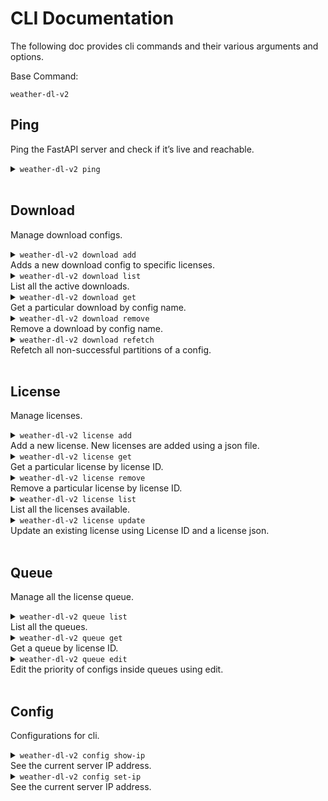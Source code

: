 # CLI Documentation
The following doc provides cli commands and their various arguments and options.

Base Command:
```
weather-dl-v2
```

## Ping
Ping the FastAPI server and check if it’s live and reachable.

<details>
 <summary><code>weather-dl-v2 ping</code></summary>

##### Usage
```
weather-dl-v2 ping
```

</details>

<br>

## Download
Manage download configs.

<details>
 <summary><code>weather-dl-v2 download add</code> <br>
 Adds a new download config to specific licenses.  
 </summary>


##### Arguments
> `FILE_PATH` : Path to config file.

##### Options
> `-l/--license` (Required): License ID to which this download has to be added to.
> `-f/--force-download` : Force redownload of partitions that were previously downloaded.

##### Usage
```
weather-dl-v2 download add /path/to/example.cfg –l L1 -l L2 [--force-download]
```
</details>


<details>
 <summary><code>weather-dl-v2 download list</code> <br>
 List all the active downloads.
 </summary>

The list can also be filtered out by client_names.  
Available filters:  
[key: client_name, values: cds, mars, ecpublic]  
[key: status, values: completed, failed, in-progress]  

##### Options
> `--filter` : Filter the list by some key and value. Format of filter filter_key=filter_value

##### Usage
```
weather-dl-v2 download list
weather-dl-v2 download list --filter client_name=cds
weather-dl-v2 download list --filter status=success
weather-dl-v2 download list --filter status=failed
weather-dl-v2 download list --filter status=in-progress
weather-dl-v2 download list --filter client_name=cds --filter status=success
```
</details>


<details>
 <summary><code>weather-dl-v2 download get</code> <br>
 Get a particular download by config name.
 </summary>

##### Arguments
> `CONFIG_NAME` : Name of the download config.

##### Usage
```
weather-dl-v2 download get example.cfg
```
</details>

<details>
 <summary><code>weather-dl-v2 download remove</code> <br>
 Remove a download by config name.
 </summary>

##### Arguments
> `CONFIG_NAME` : Name of the download config.

##### Usage
```
weather-dl-v2 download remove example.cfg
```
</details>

<details>
 <summary><code>weather-dl-v2 download refetch</code> <br>
 Refetch all non-successful partitions of a config.
 </summary>

##### Arguments
> `CONFIG_NAME` : Name of the download config.

##### Options
> `-l/--license` (Required): License ID to which this download has to be added to.

##### Usage
```
weather-dl-v2 download refetch example.cfg -l L1 -l L2
```
</details>

<br>

## License
Manage licenses.

<details>
 <summary><code>weather-dl-v2 license add</code> <br>
 Add a new license. New licenses are added using a json file.
 </summary>

The json file should be in this format:
```
{
	"license_id: <license_id>,
	"client_name": <client_name>,
	"number_of_requests": <number_of_request>,
	"secret_id": <secret_manager_id>
}
```
NOTE: `license_id` is case insensitive and has to be unique for each license.


##### Arguments
> `FILE_PATH` : Path to the license json.

##### Usage
```
weather-dl-v2 license add /path/to/new-license.json
```
</details>

<details>
 <summary><code>weather-dl-v2 license get</code> <br>
 Get a particular license by license ID.
 </summary>

##### Arguments
> `LICENSE` : License ID of the license to be fetched.

##### Usage
```
weather-dl-v2 license get L1
```
</details>

<details>
 <summary><code>weather-dl-v2 license remove</code> <br>
 Remove a particular license by license ID.
 </summary>

##### Arguments
> `LICENSE` : License ID of the license to be removed.

##### Usage
```
weather-dl-v2 license remove L1
```
</details>

<details>
 <summary><code>weather-dl-v2 license list</code> <br>
 List all the licenses available. 
 </summary>

 The list can also be filtered by client name.

##### Options
> `--filter` : Filter the list by some key and value. Format of filter filter_key=filter_value.

##### Usage
```
weather-dl-v2 license list
weather-dl-v2 license list --filter client_name=cds
```
</details>

<details>
 <summary><code>weather-dl-v2 license update</code> <br>
 Update an existing license using License ID and a license json.
 </summary>

 The json should be of the same format used to add a new license.

##### Arguments
> `LICENSE` : License ID of the license to be edited.  
> `FILE_PATH` : Path to the license json.

##### Usage
```
weather-dl-v2 license edit L1 /path/to/license.json
```
</details>

<br>

## Queue
Manage all the license queue.

<details>
 <summary><code>weather-dl-v2 queue list</code> <br>
 List all the queues.
 </summary>

 The list can also be filtered by client name.

##### Options
> `--filter` : Filter the list by some key and value. Format of filter filter_key=filter_value.

##### Usage
```
weather-dl-v2 queue list
weather-dl-v2 queue list --filter client_name=cds
```
</details>

<details>
 <summary><code>weather-dl-v2 queue get</code> <br>
 Get a queue by license ID.
 </summary>

 The list can also be filtered by client name.

##### Arguments
> `LICENSE` : License ID of the queue to be fetched.

##### Usage
```
weather-dl-v2 queue get L1
```
</details>

<details>
 <summary><code>weather-dl-v2 queue edit</code> <br>
 Edit the priority of configs inside queues using edit.
 </summary>

Priority can be edited in two ways:
1. The new priority queue is passed using a priority json file that should follow the following format:
```
{
	“priority”: [“c1.cfg”, “c3.cfg”, “c2.cfg”]
}
```
2. A config file name and its absolute priority can be passed and it updates the priority for that particular config file in the mentioned license queue.

##### Arguments
> `LICENSE` : License ID of queue to be edited.

##### Options
> `-f/--file` : Path of the new priority json file.  
> `-c/--config` : Config name for absolute priority.  
> `-p/--priority`: Absolute priority for the config in a license queue. Priority increases in ascending order with 0 having highest priority.

##### Usage
```
weather-dl-v2 queue edit L1 --file /path/to/priority.json
weather-dl-v2 queue edit L1 --config example.cfg --priority 0
```
</details>

<br>

## Config
Configurations for cli.

<details>
 <summary><code>weather-dl-v2 config show-ip</code> <br>
See the current server IP address.
 </summary>

##### Usage
```
weather-dl-v2 config show-ip
```
</details>

<details>
 <summary><code>weather-dl-v2 config set-ip</code> <br>
See the current server IP address.
 </summary>

##### Arguments
> `NEW_IP` : New IP address. (Do not add port or protocol).

##### Usage
```
weather-dl-v2 config set-ip 127.0.0.1
```
</details>

